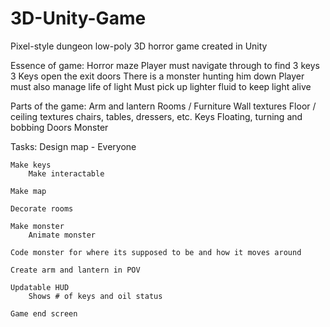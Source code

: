 # 3D-Unity-Game
Pixel-style dungeon low-poly 3D horror game created in Unity

Essence of game:
	Horror maze
	Player must navigate through to find 3 keys
		3 Keys open the exit doors
	There is a monster hunting him down
	Player must also manage life of light
		Must pick up lighter fluid to keep light alive

Parts of the game:
	Arm and lantern
	Rooms / Furniture
		Wall textures
		Floor / ceiling textures
		chairs, tables, dressers, etc.
	Keys
		Floating, turning and bobbing
	Doors
	Monster

Tasks:
	Design map - Everyone

	Make keys
		Make interactable

	Make map

	Decorate rooms

	Make monster
		Animate monster

	Code monster for where its supposed to be and how it moves around

	Create arm and lantern in POV

	Updatable HUD
		Shows # of keys and oil status

	Game end screen
	
